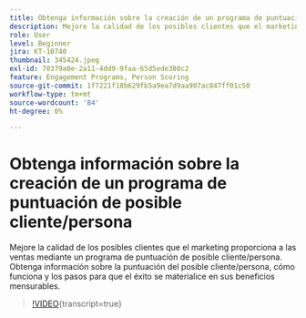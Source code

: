 ```yaml
---
title: Obtenga información sobre la creación de un programa de puntuación de posible cliente/persona
description: Mejore la calidad de los posibles clientes que el marketing proporciona a las ventas mediante un programa de puntuación de posible cliente/persona. Obtenga información sobre la puntuación del posible cliente/persona, cómo funciona y los pasos para que el éxito se materialice en sus beneficios mensurables.
role: User
level: Beginner
jira: KT-10740
thumbnail: 345424.jpeg
exl-id: 70379a0e-2a11-4dd9-9faa-65d5ede388c2
feature: Engagement Programs, Person Scoring
source-git-commit: 1f7221f18b629fb5a9ea7d9aa907ac847ff01c50
workflow-type: tm+mt
source-wordcount: '84'
ht-degree: 0%

---
```


# Obtenga información sobre la creación de un programa de puntuación de posible cliente/persona

Mejore la calidad de los posibles clientes que el marketing proporciona a las ventas mediante un programa de puntuación de posible cliente/persona. Obtenga información sobre la puntuación del posible cliente/persona, cómo funciona y los pasos para que el éxito se materialice en sus beneficios mensurables.

>[!VIDEO](https://video.tv.adobe.com/v/345424/?quality=12&learn=on){transcript=true}
